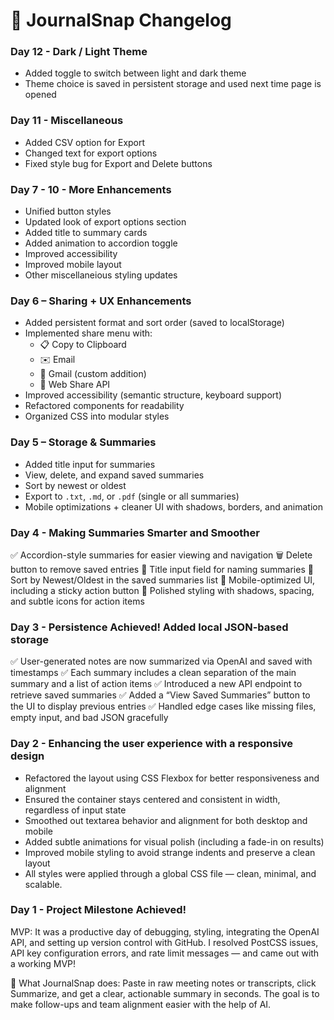 # 📓 JournalSnap Changelog

### Day 12 - Dark / Light Theme
- Added toggle to switch between light and dark theme
- Theme choice is saved in persistent storage and used next time page is opened

### Day 11 - Miscellaneous
- Added CSV option for Export
- Changed text for export options
- Fixed style bug for Export and Delete buttons

### Day 7 - 10 - More Enhancements
- Unified button styles
- Updated look of export options section
- Added title to summary cards
- Added animation to accordion toggle
- Improved accessibility
- Improved mobile layout
- Other miscellaneious styling updates

### Day 6 – Sharing + UX Enhancements
- Added persistent format and sort order (saved to localStorage)
- Implemented share menu with:
  - 📋 Copy to Clipboard
  - ✉️ Email
  - 📧 Gmail (custom addition)
  - 📱 Web Share API
- Improved accessibility (semantic structure, keyboard support)
- Refactored components for readability
- Organized CSS into modular styles

### Day 5 – Storage & Summaries
- Added title input for summaries
- View, delete, and expand saved summaries
- Sort by newest or oldest
- Export to `.txt`, `.md`, or `.pdf` (single or all summaries)
- Mobile optimizations + cleaner UI with shadows, borders, and animation

### Day 4 - Making Summaries Smarter and Smoother
✅ Accordion-style summaries for easier viewing and navigation
🗑️ Delete button to remove saved entries
📝 Title input field for naming summaries
🔀 Sort by Newest/Oldest in the saved summaries list
📱 Mobile-optimized UI, including a sticky action button
💅 Polished styling with shadows, spacing, and subtle icons for action items

### Day 3 - Persistence Achieved! Added local JSON-based storage
 ✅ User-generated notes are now summarized via OpenAI and saved with timestamps
 ✅ Each summary includes a clean separation of the main summary and a list of action items
 ✅ Introduced a new API endpoint to retrieve saved summaries
 ✅ Added a “View Saved Summaries” button to the UI to display previous entries
 ✅ Handled edge cases like missing files, empty input, and bad JSON gracefully

 ### Day 2 - Enhancing the user experience with a responsive design
 * Refactored the layout using CSS Flexbox for better responsiveness and alignment
 * Ensured the container stays centered and consistent in width, regardless of input state
 * Smoothed out textarea behavior and alignment for both desktop and mobile
 * Added subtle animations for visual polish (including a fade-in on results)
 * Improved mobile styling to avoid strange indents and preserve a clean layout
 * All styles were applied through a global CSS file — clean, minimal, and scalable.

 ### Day 1 - Project Milestone Achieved!
 MVP: It was a productive day of debugging, styling, integrating the OpenAI API, and setting up version control with GitHub. I resolved PostCSS issues, API key configuration errors, and rate limit messages — and came out with a working MVP!

📝 What JournalSnap does:
Paste in raw meeting notes or transcripts, click Summarize, and get a clear, actionable summary in seconds. The goal is to make follow-ups and team alignment easier with the help of AI.